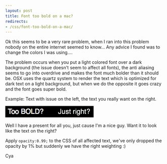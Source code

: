 ```yaml
---
layout: post
title: Font too bold on a mac?
redirects:
- /css/font-too-bold-on-a-mac/
---
```


Ok this seems to be a very rare problem, when I ran into this problem nobody on the entire internet seemed to know... Any advice I found was to change the colors I was using....

The problem occurs when you put a light colored font over a dark background (the issue doesn't seem to affect all fonts), the anti aliasing seems to go into overdrive and makes the font much bolder than it should be. OSX uses the quartz system to render the text which is optimized for dark text on a light background, but when we do the opposite it goes crazy and the font goes super bold.

Example: Text with issue on the left, the text you really want on the right.

![Example](/images/2009-11-17-fonts-too-bold-on-mac/example.png "Example")

Well I have a present for all you, just cause I'm a nice guy. Want it to look like the text on the right?

Apply `opacity:0.99;` to the CSS of all affected text, we've only dropped the opacity by 1% but suddenly we have the right weighting :)

Cya